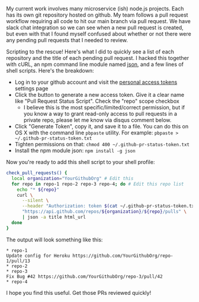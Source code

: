 My current work involves many microservice (ish) node.js projects. Each has its own git repository hosted on github. My team follows a pull request workflow requiring all code to hit our main branch via pull request. We have slack chat integration so we can see when a new pull request is created, but even with that I found myself confused about whether or not there were any pending pull requests that I needed to review.

Scripting to the rescue! Here's what I did to quickly see a list of each repository and the title of each pending pull request. I hacked this together with cURL, an npm command line module named [json](https://www.npmjs.com/package/json),  and a few lines of shell scripts. Here's the breakdown:

- Log in to your github account and visit the [personal access tokens](https://github.com/settings/tokens) settings page
- Click the button to generate a new access token. Give it a clear name like "Pull Request Status Script". Check the "repo" scope checkbox
  - I believe this is the most specific/limited/correct permission, but if you know a way to grant read-only access to pull requests in a private repo, please let me know via disqus comment below.
- Click "Generate Token", copy it, and save it to a file. You can do this on OS X with the command line `pbpaste` utility. For example: `pbpaste > ~/.github-pr-status-token.txt`
- Tighten permissions on that: `chmod 400 ~/.github-pr-status-token.txt`
- Install the npm module json: `npm install -g json`

Now you're ready to add this shell script to your shell profile:

```sh
check_pull_requests() {
  local organization="YourGithubOrg" # Edit this
  for repo in repo-1 repo-2 repo-3 repo-4; do # Edit this repo list
    echo "* ${repo}"
    curl \
      --silent \
      --header "Authorization: token $(cat ~/.github-pr-status-token.txt)" \
      "https://api.github.com/repos/${organization}/${repo}/pulls" \
      | json -a title html_url
  done
}
```

The output will look something like this:

```
* repo-1
Update config for Heroku https://github.com/YourGithubOrg/repo-1/pull/13
* repo-2
* repo-3
Fix Bug #42 https://github.com/YourGithubOrg/repo-3/pull/42
* repo-4
```

I hope you find this useful. Get those PRs reviewed quickly!

